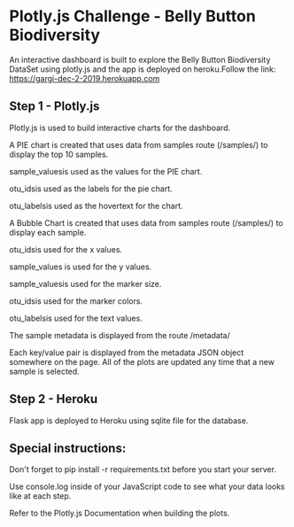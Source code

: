 # Plotly.js Challenge - Belly Button Biodiversity

An interactive dashboard is built to explore the Belly Button Biodiversity DataSet using plotly.js and the app is deployed on heroku.Follow the link: https://gargi-dec-2-2019.herokuapp.com

## Step 1 - Plotly.js
Plotly.js is used to build interactive charts for the dashboard.

A PIE chart is created that uses data from samples route (/samples/<sample>) to display the top 10 samples.

sample_valuesis used as the values for the PIE chart.

otu_idsis used as the labels for the pie chart.

otu_labelsis used as the hovertext for the chart.

A Bubble Chart is created that uses data from samples route (/samples/<sample>) to display each sample.

otu_idsis used for the x values.

sample_values is used for the y values.

sample_valuesis used for the marker size.

otu_idsis used for the marker colors.

otu_labelsis used for the text values.

The sample metadata is displayed from the route /metadata/<sample>

Each key/value pair is displayed from the metadata JSON object somewhere on the page.
All of the plots are updated any time that a new sample is selected.

## Step 2 - Heroku
Flask app is deployed to Heroku using sqlite file for the database.

## Special instructions:
Don't forget to pip install -r requirements.txt before you start your server.

Use console.log inside of your JavaScript code to see what your data looks like at each step.

Refer to the Plotly.js Documentation when building the plots.
